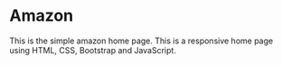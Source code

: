 # Amazon
This is the simple amazon home page. This is a responsive home page using HTML, CSS, Bootstrap and JavaScript.
